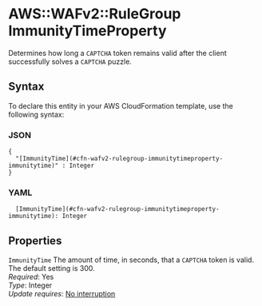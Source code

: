 # AWS::WAFv2::RuleGroup ImmunityTimeProperty<a name="aws-properties-wafv2-rulegroup-immunitytimeproperty"></a>

Determines how long a `CAPTCHA` token remains valid after the client successfully solves a `CAPTCHA` puzzle\. 

## Syntax<a name="aws-properties-wafv2-rulegroup-immunitytimeproperty-syntax"></a>

To declare this entity in your AWS CloudFormation template, use the following syntax:

### JSON<a name="aws-properties-wafv2-rulegroup-immunitytimeproperty-syntax.json"></a>

```
{
  "[ImmunityTime](#cfn-wafv2-rulegroup-immunitytimeproperty-immunitytime)" : Integer
}
```

### YAML<a name="aws-properties-wafv2-rulegroup-immunitytimeproperty-syntax.yaml"></a>

```
  [ImmunityTime](#cfn-wafv2-rulegroup-immunitytimeproperty-immunitytime): Integer
```

## Properties<a name="aws-properties-wafv2-rulegroup-immunitytimeproperty-properties"></a>

`ImmunityTime`  <a name="cfn-wafv2-rulegroup-immunitytimeproperty-immunitytime"></a>
The amount of time, in seconds, that a `CAPTCHA` token is valid\. The default setting is 300\.  
*Required*: Yes  
*Type*: Integer  
*Update requires*: [No interruption](https://docs.aws.amazon.com/AWSCloudFormation/latest/UserGuide/using-cfn-updating-stacks-update-behaviors.html#update-no-interrupt)